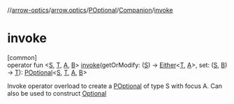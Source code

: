 //[arrow-optics](../../../../index.md)/[arrow.optics](../../index.md)/[POptional](../index.md)/[Companion](index.md)/[invoke](invoke.md)

# invoke

[common]\
operator fun &lt;[S](invoke.md), [T](invoke.md), [A](invoke.md), [B](invoke.md)&gt; [invoke](invoke.md)(getOrModify: ([S](invoke.md)) -&gt; [Either](../../../../../arrow-core/arrow-core/arrow.core/-either/index.md)&lt;[T](invoke.md), [A](invoke.md)&gt;, set: ([S](invoke.md), [B](invoke.md)) -&gt; [T](invoke.md)): [POptional](../index.md)&lt;[S](invoke.md), [T](invoke.md), [A](invoke.md), [B](invoke.md)&gt;

Invoke operator overload to create a [POptional](../index.md) of type S with focus A. Can also be used to construct [Optional](../../index.md#-1955528147%2FClasslikes%2F-617900156)
